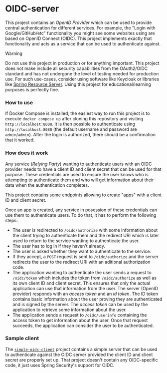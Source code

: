 # OIDC-server

This project contains an _OpenID Provider_ which can be used to provide central authentication for different services. For example, the "Login with Google/GitHub/etc" functionality you might see some websites using are based on OpenID Connect (OIDC). This project implements exactly that functionality and acts as a service that can be used to authenticate against.

> [!WARNING]
> Do not use this project in production or for anything important. This project does not make include all security capabilities from the OAuth2/OIDC standard and has not undergone the level of testing needed for production use.
> For such use-cases, consider using software like Keycloak or libraries like [Spring Resource Server](https://docs.spring.io/spring-security/reference/servlet/oauth2/resource-server/index.html). Using this project for educational/learning purposes is perfectly fine.

### How to use

If Docker Compose is installed, the easiest way to run this project is to execute `docker compose up` after cloning this repository and visiting `http://localhost:8000`. It is then possible to authenticate using `http://localhost:8080` (the default username and password are `admin`/`admin`). After the login is authorized, there should be a confirmation that it worked.

### How does it work

Any service (_Relying Party_) wanting to authenticate users with an OIDC provider needs to have a client ID and client secret that can be used for that purpose. These credentials are used to ensure the user knows who is attempting to authenticate them and who will get information about their data when the authentication completes.

This project contains some endpoints allowing to create "apps" with a client ID and client secret.

Once an app is created, any service in posession of these credentials can use them to authenticate users. To do that, it has to perform the following steps:
- The user is redirected to `/oidc/authorize` with some information about the client trying to authenticate them and the redirect URI which is later used to return to the service wanting to authenticate the user.
- The user has to log in if they haven't already.
- The user is asked whether they want to authenticate to the service.
- If they accept, a `POST` request is sent to `/oidc/authorize` and the server redirects the user to the redirect URI with an aditional authorization code.
- The application wanting to authenticate the user sends a request to `/oidc/token` which includes the token from `/oidc/authorize` as well as its own client ID and client secret. This ensures that only the actual application can use that information from the user. The server (OpenID provider) responds with an _access token_ and an _id token_. The ID token contains basic information about the user proving they are authenticated and is signed by the server. The _access token_ can be used by the application to retrieve some information about the user.
- The application sends a request to `/oidc/userinfo` containing the access token to get information about the user. Once that request succeeds, the application can consider the user to be authenticated.

### Sample client

The [`simple-oidc-client`](./simple-oidc-client) project contains a simple server that can be used to authenticate against the OIDC server provided the client ID and client secret are properly set up. That project doesn't contain any OIDC-specific code, it just uses Spring Security's support for OIDC.
